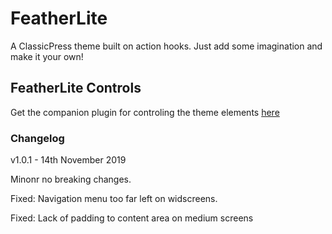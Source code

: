 # FeatherLite
A ClassicPress theme built on action hooks. Just add some imagination and make it your own!

## FeatherLite Controls
Get the companion plugin for controling the theme elements [here](https://github.com/zulfgani/featherlite-controls)

### Changelog

v1.0.1 - 14th November 2019

Minonr no breaking changes.

Fixed: Navigation menu too far left on widscreens.

Fixed: Lack of padding to content area on medium screens
